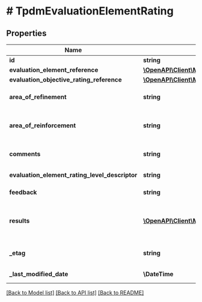 # # TpdmEvaluationElementRating

## Properties

Name | Type | Description | Notes
------------ | ------------- | ------------- | -------------
**id** | **string** |  | [optional]
**evaluation_element_reference** | [**\OpenAPI\Client\Model\TpdmEvaluationElementReference**](TpdmEvaluationElementReference.md) |  |
**evaluation_objective_rating_reference** | [**\OpenAPI\Client\Model\TpdmEvaluationObjectiveRatingReference**](TpdmEvaluationObjectiveRatingReference.md) |  |
**area_of_refinement** | **string** | Area identified for person to refine or improve as part of the evaluation. | [optional]
**area_of_reinforcement** | **string** | Area identified for reinforcement or positive feedback as part of the evaluation. | [optional]
**comments** | **string** | Any comments about the performance evaluation to be captured. | [optional]
**evaluation_element_rating_level_descriptor** | **string** | The rating level achieved based upon the rating or score. | [optional]
**feedback** | **string** | Feedback provided to the evaluated person. | [optional]
**results** | [**\OpenAPI\Client\Model\TpdmEvaluationElementRatingResult[]**](TpdmEvaluationElementRatingResult.md) | An unordered collection of evaluationElementRatingResults. The numerical summary rating or score for the evaluation element. | [optional]
**_etag** | **string** | A unique system-generated value that identifies the version of the resource. | [optional]
**_last_modified_date** | **\DateTime** | The date and time the resource was last modified. | [optional]

[[Back to Model list]](../../README.md#models) [[Back to API list]](../../README.md#endpoints) [[Back to README]](../../README.md)
